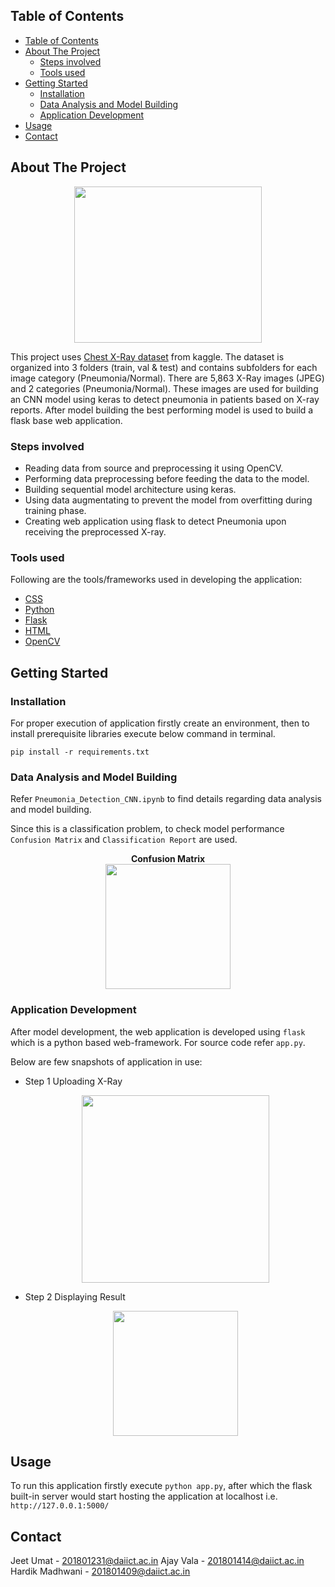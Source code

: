 [linkedin-shield]: https://img.shields.io/badge/-LinkedIn-black.svg?style=flat-square&logo=linkedin&colorB=555

<!-- PROJECT LOGO -->

<!-- TABLE OF CONTENTS -->

## Table of Contents

- [Table of Contents](#table-of-contents)
- [About The Project](#about-the-project)
  - [Steps involved](#steps-involved)
  - [Tools used](#tools-used)
- [Getting Started](#getting-started)
  - [Installation](#installation)
  - [Data Analysis and Model Building](#data-analysis-and-model-building)
  - [Application Development](#application-development)
- [Usage](#usage)
- [Contact](#contact)

<!-- ABOUT THE PROJECT -->

## About The Project

<p align="center">
  <img src="https://raw.githubusercontent.com/rppradhan08/pneumonia-detection/master/images/person1661_virus_2872.jpeg" height="250px" width="300px">
</p>
This project uses <a href="https://www.kaggle.com/paultimothymooney/chest-xray-pneumonia">Chest X-Ray dataset</a> from kaggle.
The dataset is organized into 3 folders (train, val & test) and contains subfolders for each image category (Pneumonia/Normal). There are 5,863 X-Ray images (JPEG) and 2 categories (Pneumonia/Normal). These images are used for building an CNN model using keras to detect pneumonia in patients based on X-ray reports. After model building the best performing model is used to build a flask base web application.

### Steps involved

- Reading data from source and preprocessing it using OpenCV.
- Performing data preprocessing before feeding the data to the model.
- Building sequential model architecture using keras.
- Using data augmentating to prevent the model from overfitting during training phase.
- Creating web application using flask to detect Pneumonia upon receiving the preprocessed X-ray.

### Tools used

Following are the tools/frameworks used in developing the application:

- [CSS](https://en.wikipedia.org/wiki/CSS)
- [Python](https://www.python.org/)
- [Flask](https://palletsprojects.com/p/flask/)
- [HTML](https://en.wikipedia.org/wiki/HTML)
- [OpenCV](https://opencv-python-tutroals.readthedocs.io/en/latest/)

## Getting Started

### Installation

For proper execution of application firstly create an environment, then to install prerequisite libraries execute below command in terminal.

```
pip install -r requirements.txt
```

### Data Analysis and Model Building

Refer `Pneumonia_Detection_CNN.ipynb` to find details regarding data analysis and model building.

Since this is a classification problem, to check model performance `Confusion Matrix` and `Classification Report` are used.

<p align="center">
<b>Confusion Matrix</b><br>
<img src="https://raw.githubusercontent.com/rppradhan08/pneumonia-detection/master/images/cunfusion_mat.png" height="200px">
</p>

### Application Development

After model development, the web application is developed using `flask` which is a python based web-framework. For source code refer `app.py`.

Below are few snapshots of application in use:

- Step 1 Uploading X-Ray
  <p align="center">
    <img src="https://github.com/umatjeet/pneumonia-detection/blob/main/images/home.png" height="300px">
  </p>
- Step 2 Displaying Result
  <p align="center">
    <img src="https://github.com/umatjeet/pneumonia-detection/blob/main/images/normal.png" height="200px">
  </p>

<!-- CONTACT -->

## Usage

To run this application firstly execute `python app.py`, after which the flask built-in server would start hosting the application at localhost i.e.
`http://127.0.0.1:5000/`

## Contact
Jeet Umat - 201801231@daiict.ac.in
Ajay Vala - 201801414@daiict.ac.in
Hardik Madhwani - 201801409@daiict.ac.in

